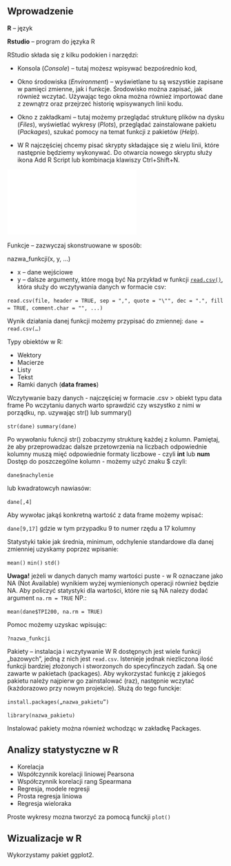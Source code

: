 Wprowadzenie
------------

**R** – język

**Rstudio** – program do języka R

RStudio składa się z kilku podokien i narzędzi:

-   Konsola (*Console*) – tutaj możesz wpisywać bezpośrednio kod,

-   Okno środowiska (*Environment*) – wyświetlane tu są wszystkie
    zapisane w pamięci zmienne, jak i funkcje. Środowisko można zapisać,
    jak również wczytać. Używając tego okna można również importować
    dane z zewnątrz oraz przejrzeć historię wpisywanych linii kodu.

-   Okno z zakładkami – tutaj możemy przeglądać strukturę plików na
    dysku (*Files*), wyświetlać wykresy (*Plots*), przeglądać
    zainstalowane pakietu (*Packages*), szukać pomocy na temat funkcji z
    pakietów (*Help*).

-   W R najczęściej chcemy pisać skrypty składające się z wielu linii,
    które następnie będziemy wykonywać. Do otwarcia nowego skryptu służy
    ikona Add R Script lub kombinacja klawiszy Ctrl+Shift+N.

![Podstawy R - cheat sheet](base-r.pdf)

Funkcje – zazwyczaj skonstruowane w sposób:

nazwa\_funkcji(x, y, …)

-   x – dane wejściowe
-   y – dalsze argumenty, które mogą być Na przykład w funkcji
    [`read.csv()`](https://stat.ethz.ch/R-manual/R-devel/library/utils/html/read.table.html),
    która służy do wczytywania danych w formacie csv:

`read.csv(file, header = TRUE, sep = ",", quote = "\"", dec = ".", fill = TRUE, comment.char = "", ...)`

Wynik działania danej funkcji możemy przypisać do zmiennej:
`dane = read.csv(…)`

Typy obiektów w R:

-   Wektory
-   Macierze
-   Listy
-   Tekst
-   Ramki danych (**data frames**)

Wczytywanie bazy danych - najczęściej w formacie .csv &gt; obiekt typu
data frame Po wczytaniu danych warto sprawdzić czy wszystko z nimi w
porządku, np. uzywając str() lub summary()

`str(dane)` `summary(dane)`

Po wywołaniu fukncji str() zobaczymy strukturę każdej z kolumn.
Pamiętaj, że aby przeprowadzac dalsze przetowrzenia na liczbach
odpowiednie kolumny muszą mięć odpowiednie formaty liczbowe - czyli
**int** lub **num** Dostęp do poszczególne kolumn - możemy użyć znaku $
czyli:

`dane$nachylenie`

lub kwadratowcyh nawiasów:

`dane[,4]`

Aby wywołac jakąś konkretną wartość z data frame możemy wpisać:

`dane[9,17]` gdzie w tym przypadku 9 to numer rzędu a 17 kolumny

Statystyki takie jak średnia, minimum, odchylenie standardowe dla danej
zmienniej uzyskamy poprzez wpisanie:

`mean()` `min()` `std()`

**Uwaga!** jeżeli w danych danych mamy wartości puste - w R oznaczane
jako NA (Not Available) wynikiem wyżej wymienionych operacji również
będzie NA. Aby policzyć statystyki dla wartości, które nie są NA nalezy
dodać argument `na.rm = TRUE` NP.:

`mean(dane$TPI200, na.rm = TRUE)`

Pomoc możemy uzyskac wpisując:

`?nazwa_funkcji`

Pakiety – instalacja i wczytywanie W R dostępnych jest wiele funkcji
„bazowych”, jedną z nich jest `read.csv`. Istenieje jednak niezliczona
ilość funkcji bardziej złożonych i stworzonych do specyfinczych zadań.
Są one zawarte w pakietach (packages). Aby wykorzystać funkcję z
jakiegoś pakietu należy najpierw go zainstalować (raz), następnie
wczytać (każdorazowo przy nowym projekcie). Służą do tego funckje:

`install.packages(„nazwa_pakietu”)`

`library(nazwa_pakietu)`

Instalować pakiety można również wchodząc w zakładkę Packages.

Analizy statystyczne w R
------------------------

-   Korelacja
-   Współczynnik korelacji liniowej Pearsona
-   Współczynnik korelacji rang Spearmana
-   Regresja, modele regresji
-   Prosta regresja liniowa
-   Regresja wieloraka

Proste wykresy mozna tworzyć za pomocą funckji `plot()`

Wizualizacje w R
----------------

Wykorzystamy pakiet ggplot2.
